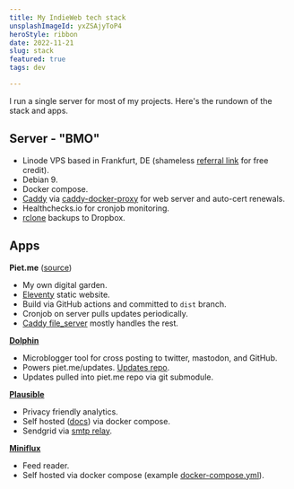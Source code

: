 ```yaml
---
title: My IndieWeb tech stack
unsplashImageId: yxZSAjyToP4
heroStyle: ribbon
date: 2022-11-21
slug: stack
featured: true
tags: dev

---
```


I run a single server for most of my projects. Here's the rundown of the stack and apps.

<!-- excerpt -->

## Server - "BMO"

* Linode VPS based in Frankfurt, DE (shameless [referral link](https://www.linode.com/lp/refer/?r=95348fe3c161d21c9b2508cd6bedda68b9580d9a) for free credit).
* Debian 9.
* Docker compose.
* [Caddy](https://caddyserver.com) via [caddy-docker-proxy](https://github.com/lucaslorentz/caddy-docker-proxy) for web server and auto-cert renewals.
* Healthchecks.io for cronjob monitoring.
* [rclone](https://rclone.org) backups to Dropbox.

## Apps

**Piet.me** ([source](https://github.com/pietvanzoen/piet.me))

* My own digital garden.
* [Eleventy](https://11ty.dev) static website.
* Build via GitHub actions and committed to `dist` branch.
* Cronjob on server pulls updates periodically.
* [Caddy file_server](https://caddyserver.com/docs/caddyfile/directives/file_server#file-server) mostly handles the rest.

**[Dolphin](https://github.com/jeffkreeftmeijer/dolphin)**

* Microblogger tool for cross posting to twitter, mastodon, and GitHub.
* Powers piet.me/updates. [Updates repo](https://github.com/pietvanzoen/updates).
* Updates pulled into piet.me repo via git submodule.

**[Plausible](https://plausible.io)**

* Privacy friendly analytics.
* Self hosted ([docs](https://plausible.io/docs/self-hosting)) via docker compose.
* Sendgrid via [smtp relay](https://hub.docker.com/r/bytemark/smtp/).

**[Miniflux](https://miniflux.app)**

* Feed reader.
* Self hosted via docker compose (example [docker-compose.yml](https://github.com/miniflux/v2/blob/main/contrib/docker-compose/basic.yml)).
